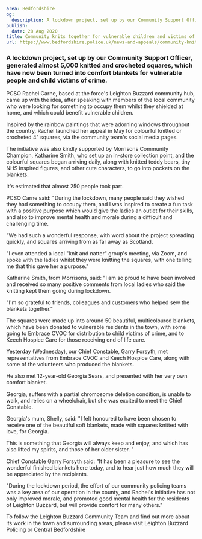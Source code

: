 ```yaml
area: Bedfordshire
og:
  description: A lockdown project, set up by our Community Support Officer, generated almost 5,000 knitted and crocheted squares, which have now been turned into comfort blankets for vulnerable people and child victims of crime.
publish:
  date: 28 Aug 2020
title: Community knits together for vulnerable children and victims of crime
url: https://www.bedfordshire.police.uk/news-and-appeals/community-knits-together-for-vulnerable-children-and-victims-of-crime
```

### A lockdown project, set up by our Community Support Officer, generated almost 5,000 knitted and crocheted squares, which have now been turned into comfort blankets for vulnerable people and child victims of crime.

PCSO Rachel Carne, based at the force's Leighton Buzzard community hub, came up with the idea, after speaking with members of the local community who were looking for something to occupy them whilst they shielded at home, and which could benefit vulnerable children.

Inspired by the rainbow paintings that were adorning windows throughout the country, Rachel launched her appeal in May for colourful knitted or crocheted 4" squares, via the community team's social media pages.

The initiative was also kindly supported by Morrisons Community Champion, Katharine Smith, who set up an in-store collection point, and the colourful squares began arriving daily, along with knitted teddy bears, tiny NHS inspired figures, and other cute characters, to go into pockets on the blankets.

It's estimated that almost 250 people took part.

PCSO Carne said: "During the lockdown, many people said they wished they had something to occupy them, and I was inspired to create a fun task with a positive purpose which would give the ladies an outlet for their skills, and also to improve mental health and morale during a difficult and challenging time.

"We had such a wonderful response, with word about the project spreading quickly, and squares arriving from as far away as Scotland.

"I even attended a local "knit and natter" group's meeting, via Zoom, and spoke with the ladies whilst they were knitting the squares, with one telling me that this gave her a purpose."

Katharine Smith, from Morrisons, said: "I am so proud to have been involved and received so many positive comments from local ladies who said the knitting kept them going during lockdown.

"I'm so grateful to friends, colleagues and customers who helped sew the blankets together."

The squares were made up into around 50 beautiful, multicoloured blankets, which have been donated to vulnerable residents in the town, with some going to Embrace CVOC for distribution to child victims of crime, and to Keech Hospice Care for those receiving end of life care.

Yesterday (Wednesday), our Chief Constable, Garry Forsyth, met representatives from Embrace CVOC and Keech Hospice Care, along with some of the volunteers who produced the blankets.

He also met 12-year-old Georgia Sears, and presented with her very own comfort blanket.

Georgia, suffers with a partial chromosome deletion condition, is unable to walk, and relies on a wheelchair, but she was excited to meet the Chief Constable.

Georgia's mum, Shelly, said: "I felt honoured to have been chosen to receive one of the beautiful soft blankets, made with squares knitted with love, for Georgia.

This is something that Georgia will always keep and enjoy, and which has also lifted my spirits, and those of her older sister. "

Chief Constable Garry Forsyth said: "It has been a pleasure to see the wonderful finished blankets here today, and to hear just how much they will be appreciated by the recipients.

"During the lockdown period, the effort of our community policing teams was a key area of our operation in the county, and Rachel's initiative has not only improved morale, and promoted good mental health for the residents of Leighton Buzzard, but will provide comfort for many others."

To follow the Leighton Buzzard Community Team and find out more about its work in the town and surrounding areas, please visit Leighton Buzzard Policing or Central Bedfordshire
